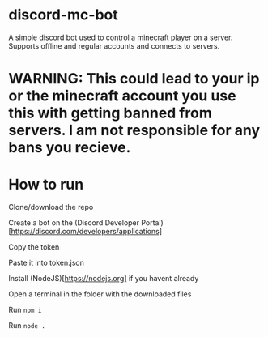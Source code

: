 # discord-mc-bot
A simple discord bot used to control a minecraft player on a server.
Supports offline and regular accounts and connects to servers.

# WARNING: This could lead to your ip or the minecraft account you use this with getting banned from servers. I am not responsible for any bans you recieve.
# How to run
Clone/download the repo

Create a bot on the (Discord Developer Portal)[https://discord.com/developers/applications]

Copy the token

Paste it into token.json

Install (NodeJS)[https://nodejs.org] if you havent already

Open a terminal in the folder with the downloaded files

Run `npm i`

Run `node .`
